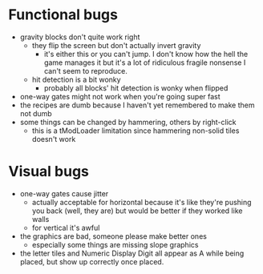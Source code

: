 # Functional bugs
- gravity blocks don't quite work right
    - they flip the screen but don't actually invert gravity
        - it's either this or you can't jump. I don't know how the hell the game manages it but it's a lot of ridiculous fragile nonsense I can't seem to reproduce.
    - hit detection is a bit wonky
        - probably all blocks' hit detection is wonky when flipped
- one-way gates might not work when you're going super fast
- the recipes are dumb because I haven't yet remembered to make them not dumb
- some things can be changed by hammering, others by right-click
    - this is a tModLoader limitation since hammering non-solid tiles doesn't work

# Visual bugs
- one-way gates cause jitter
    - actually acceptable for horizontal because it's like they're pushing you back (well, they are) but would be better if they worked like walls
    - for vertical it's awful
- the graphics are bad, someone please make better ones
    - especially some things are missing slope graphics
- the letter tiles and Numeric Display Digit all appear as A while being placed, but show up correctly once placed.
